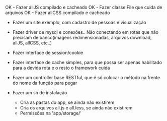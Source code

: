 OK	- Fazer allJS compilado e cacheado
OK	- Fazer classe File que cuida de arquivos
OK	- Fazer allCSS compilado e cacheado


- Fazer um site exemplo, com cadastro de pessoas e visualização
- Fazer driver de mysql e conexões.. Não conectando em rotas que não precisam de banco(imagens redimensionadas, arquivos download, allJS, allCSS, etc..)
- Fazer interface de session/cookie
- Fazer interface de cache simples, para que possa ser apenas habilitado para a devida rota e o resto o framework cuida
- Fazer um controller base RESTful, que é só colocar o método na frente do nome da função para pegar

- Fazer um sh de instalação
	- Cria as pastas do app, se ainda não existirem
	- Cria os arquivos all.js e all.less, se ainda não existirem
	- Permissões na 'app/storage/'